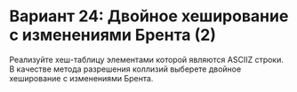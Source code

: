 # Вариант 24: Двойное хеширование с изменениями Брента (2)
Реализуйте хеш-­таблицу элементами которой являются ASCII­Z строки. В качестве метода
разрешения коллизий выберете двойное хеширование с изменениями Брента.

